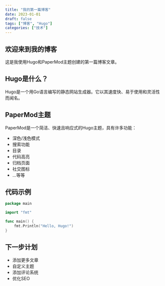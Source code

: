 ```yaml
---
title: "我的第一篇博客"
date: 2023-01-01
draft: false
tags: ["博客", "Hugo"]
categories: ["技术"]
---
```


## 欢迎来到我的博客

这是我使用Hugo和PaperMod主题创建的第一篇博客文章。

## Hugo是什么？

Hugo是一个用Go语言编写的静态网站生成器。它以其速度快、易于使用和灵活性而闻名。

## PaperMod主题

PaperMod是一个简洁、快速且响应式的Hugo主题，具有许多功能：

- 深色/浅色模式
- 搜索功能
- 目录
- 代码高亮
- 归档页面
- 社交图标
- ...等等

## 代码示例

```go
package main

import "fmt"

func main() {
    fmt.Println("Hello, Hugo!")
}
```

## 下一步计划

- 添加更多文章
- 自定义主题
- 添加评论系统
- 优化SEO 